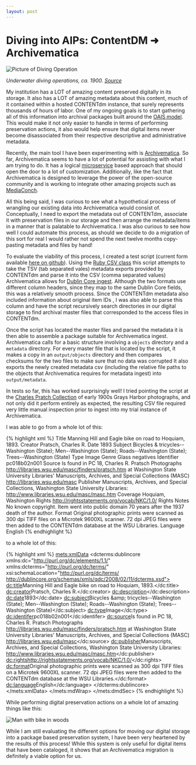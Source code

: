 ```yaml
---
layout: post
---
```


# Diving into AIPs: ContentDM ➜ Archivematica

![Picture of Diving Operation](/weaverblog/resources/diving.png)

*Underwater diving operations, ca. 1900. [Source](http://content.libraries.wsu.edu/cdm/singleitem/collection/cpratsch/id/359/rec/1)*
 
My institution has a LOT of amazing content preserved digitally in its storage. It also has a LOT of amazing metadata about this content, much of it contained within a hosted CONTENTdm instance, that surely represents thousands of hours of labor. One of my ongoing goals is to start gathering all of this information into archival packages built around the [OAIS model](https://en.wikipedia.org/wiki/Open_Archival_Information_System). This would make it not only easier to handle in terms of performing preservation actions, it also would help ensure that digital items never become disassociated from their respective descriptive and administrative metadata.

Recently, the main tool I have been experimenting with is [Archivematica](https://www.archivematica.org/en/). So far, Archivematica seems to have a lot of potential for assisting with what I am trying to do. It has a logical [microservice](https://en.wikipedia.org/wiki/Microservices) based approach that should open the door to a lot of customization. Additionally, like the fact that Archivematica is designed to leverage the power of the open-source community and is working to integrate other amazing projects such as [MediaConch](https://mediaarea.net/MediaConch).

All this being said, I was curious to see what a hypothetical process of wrangling our existing data into Archivematica would consist of. Conceptually, I need to export the metadata out of CONTENTdm, associate it with preservation files in our storage and then arrange the metadata/items in a manner that is palatable to Archivematica. I was also curious to see how well I could automate this process, as should we decide to do a migration of this sort for real I would rather not spend the next twelve months copy-pasting metadata and files by hand!

To evaluate the viability of this process, I created a test script (current form available [here on github](https://github.com/privatezero/contentdm_parse/blob/master/contentdm_parse.rb)). Using the [Ruby CSV class](https://ruby-doc.org/stdlib-2.0.0/libdoc/csv/rdoc/CSV.html) this script attempts to take the TSV (tab separated vales) metadata exports provided by CONTENTdm and parse it into the CSV (comma separated values) Archivematica allows for [Dublin Core ingest](https://wiki.archivematica.org/Metadata_import). Although the two formats use different column headers, since they map to the same Dublin Core fields, this was a relatively smooth process. Since the CONTENTdm metadata also included information about original item IDs , I was also able to parse this column and have the script recursively search directories in our digital storage to find archival master files that corresponded to the access files in CONTENTdm.

Once the script has located the master files and parsed the metadata it is then able to assemble a package suitable for Archivematica ingest. Archivematica calls for a basic structure involving a `objects` directory and a `metadata` directory. For every master file that is located by the script, it makes a copy in an `output/objects` directory and then compares checksums for the two files to make sure that no data was corrupted It also exports the newly created metadata csv (including the relative file paths to the objects that Archivematica requires for metadata ingest) into `output/metadata`.

In tests so far, this has worked surprisingly well! I tried pointing the script at the [Charles Pratch Collection](http://content.libraries.wsu.edu/cdm/landingpage/collection/cpratsch/) of early 1900s Grays Harbor photographs, and not only did it perform entirely as expected, the resulting CSV file required very little manual inspection prior to ingest into my trial instance of Archivematica. 

I was able to go from a whole lot of this:

{% highlight xml %}
Title   Manning Hill and Eagle bike on road to Hoquiam, 1893.
Creator     Pratsch, Charles R.
Date    1893
Subject     Bicycles & tricycles--Washington (State); Men--Washington (State); Roads--Washington (State); Trees--Washington (State)
Type    Image
Genre   Glass negatives
Identifier  pc018b02n001
Source  Is found in PC 18, Charles R. Pratsch Photographs http://libraries.wsu.edu/masc/finders/pratsch.htm at Washington State University Libraries' Manuscripts, Archives, and Special Collections (MASC) http://libraries.wsu.edu/masc
Publisher   Manuscripts, Archives, and Special Collections, Washington State University Libraries: http://www.libraries.wsu.edu/masc/masc.htm
Coverage    Hoquiam, Washington
Rights  http://rightsstatements.org/vocab/NKC/1.0/
Rights Notes    No known copyright. Item went into public domain 70 years after the 1937 death of the author.
Format  Original photographic prints were scanned as 300 dpi TIFF files on a Microtek 9600XL scanner. 72 dpi JPEG files were then added to the CONTENTdm database at the WSU Libraries.
Language    English 
{% endhighlight %}

to a whole lot of this:

{% highlight xml %}
      <mets:xmlData>
        <dcterms:dublincore xmlns:dc="http://purl.org/dc/elements/1.1/" xmlns:dcterms="http://purl.org/dc/terms/" xsi:schemaLocation="http://purl.org/dc/terms/ http://dublincore.org/schemas/xmls/qdc/2008/02/11/dcterms.xsd">
          <dc:title>Manning Hill and Eagle bike on road to Hoquiam, 1893.</dc:title>
          <dc:creator>Pratsch, Charles R.</dc:creator>
          <dc:description></dc:description>
          <dc:date>1893</dc:date>
          <dc:subject>Bicycles &amp;amp; tricycles--Washington (State); Men--Washington (State); Roads--Washington (State); Trees--Washington (State)</dc:subject>
          <dc:type>Image</dc:type>
          <dc:identifer>pc018b02n001</dc:identifer>
          <dc:source>Is found in PC 18, Charles R. Pratsch Photographs http://libraries.wsu.edu/masc/finders/pratsch.htm at Washington State University Libraries' Manuscripts, Archives, and Special Collections (MASC) http://libraries.wsu.edu/masc</dc:source>
          <dc:publisher>Manuscripts, Archives, and Special Collections, Washington State University Libraries: http://www.libraries.wsu.edu/masc/masc.htm</dc:publisher>
          <dc:rights>http://rightsstatements.org/vocab/NKC/1.0/</dc:rights>
          <dc:format>Original photographic prints were scanned as 300 dpi TIFF files on a Microtek 9600XL scanner. 72 dpi JPEG files were then added to the CONTENTdm database at the WSU Libraries.</dc:format>
          <dc:language>English</dc:language>
        </dcterms:dublincore>
      </mets:xmlData>
    </mets:mdWrap>
  </mets:dmdSec>
{% endhighlight %}

While performing digital preservation actions on a whole lot of amazing things like this:

![Man with bike in woods](/weaverblog/resources/bikedude.png)

While I am still evaluating the different options for moving our digital storage into a package based preservation system, I have been very heartened by the results of this process! While this system is only useful for digital items that have been cataloged, it shows that an Archivematica migration is definitely a viable option for us.
